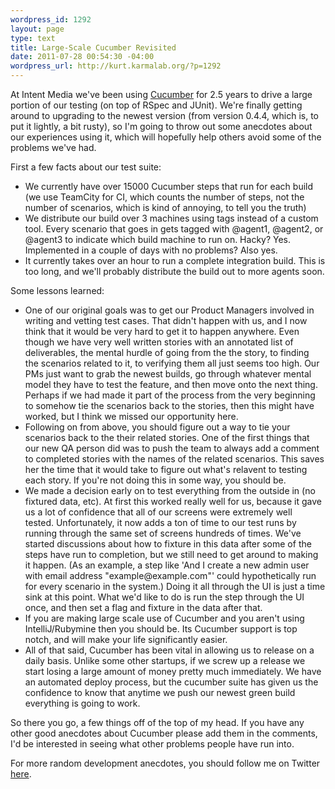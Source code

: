 ```yaml
--- 
wordpress_id: 1292
layout: page
type: text
title: Large-Scale Cucumber Revisited
date: 2011-07-28 00:54:30 -04:00
wordpress_url: http://kurt.karmalab.org/?p=1292
---
```

At Intent Media we've been using <a href="http://cukes.info/">Cucumber</a> for 2.5 years to drive a large portion of our testing (on top of RSpec and JUnit). We're finally getting around to upgrading to the newest version (from version 0.4.4, which is, to put it lightly, a bit rusty), so I'm going to throw out some anecdotes about our experiences using it, which will hopefully help others avoid some of the problems we've had.

First a few facts about our test suite:
<ul>
	<li>We currently have over 15000 Cucumber steps that run for each build (we use TeamCity for CI, which counts the number of steps, not the number of scenarios, which is kind of annoying, to tell you the truth)</li>
	<li>We distribute our build over 3 machines using tags instead of a custom tool. Every scenario that goes in gets tagged with @agent1, @agent2, or @agent3 to indicate which build machine to run on. Hacky? Yes. Implemented in a couple of days with no problems? Also yes.</li>
	<li>It currently takes over an hour to run a complete integration build. This is too long, and we'll probably distribute the build out to more agents soon.</li>
</ul>
Some lessons learned:
<ul>
	<li>One of our original goals was to get our Product Managers involved in writing and vetting test cases. That didn't happen with us, and I now think that it would be very hard to get it to happen anywhere. Even though we have very well written stories with an annotated list of deliverables, the mental hurdle of going from the the story, to finding the scenarios related to it, to verifying them all just seems too high. Our PMs just want to grab the newest builds, go through whatever mental model they have to test the feature, and then move onto the next thing. Perhaps if we had made it part of the process from the very beginning to somehow tie the scenarios back to the stories, then this might have worked, but I think we missed our opportunity here.</li>
	<li>Following on from above, you should figure out a way to tie your scenarios back to the their related stories. One of the first things that our new QA person did was to push the team to always add a comment to completed stories with the names of the related scenarios. This saves her the time that it would take to figure out what's relavent to testing each story. If you're not doing this in some way, you should be.</li>
	<li>We made a decision early on to test everything from the outside in (no fixtured data, etc). At first this worked really well for us, because it gave us a lot of confidence that all of our screens were extremely well tested. Unfortunately, it now adds a ton of time to our test runs by running through the same set of screens hundreds of times. We've started discussions about how to fixture in this data after some of the steps have run to completion, but we still need to get around to making it happen. (As an example, a step like 'And I create a new admin user with email address "example@example.com"' could hypothetically run for every scenario in the system.) Doing it all through the UI is just a time sink at this point. What we'd like to do is run the step through the UI once, and then set a flag and fixture in the data after that.</li>
	<li>If you are making large scale use of Cucumber and you aren't using IntelliJ/Rubymine then you should be. Its Cucumber support is top notch, and will make your life significantly easier.</li>
	<li>All of that said, Cucumber has been vital in allowing us to release on a daily basis. Unlike some other startups, if we screw up a release we start losing a large amount of money pretty much immediately. We have an automated deploy process, but the cucumber suite has given us the confidence to know that anytime we push our newest green build everything is going to work.</li>
</ul>
So there you go, a few things off of the top of my head. If you have any other good anecdotes about Cucumber please add them in the comments, I'd be interested in seeing what other problems people have run into.

For more random development anecdotes, you should follow me on Twitter <a href="http://twitter.com/kurt">here</a>.
